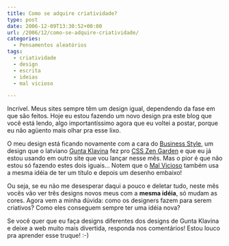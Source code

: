 ```yaml
---
title: Como se adquire criatividade?
type: post
date: 2006-12-09T13:30:52+00:00
url: /2006/12/como-se-adquire-criatividade/
categories:
  - Pensamentos aleatórios
tags:
  - criatividade
  - design
  - escrita
  - ideias
  - mal vicioso

---
```

Incrível. Meus sites sempre têm um design igual, dependendo da fase em que são feitos. Hoje eu estou fazendo um novo design pra este blog que você está lendo, algo importantíssimo agora que eu voltei a postar, porque eu não agüento mais olhar pra esse lixo.

O meu design está ficando novamente com a cara do [Business Style][1], um design que o latviano [Gunta Klavina][2] fez pro [CSS Zen Garden][3] e que eu já estou usando em outro site que vou lançar nesse mês. Mas o pior é que não estou só fazendo estes dois iguais… Notem que o [Mal Vicioso][4] também usa a mesma idéia de ter um título e depois um desenho embaixo!

Ou seja, se eu não me desesperar daqui a pouco e deletar tudo, neste mês vocês vão ver três designs novos meus com a **mesma idéia**, só mudam as cores. Agora vem a minha dúvida: como os designers fazem para serem criativos? Como eles conseguem sempre ter uma idéia nova?

Se você quer que eu faça designs diferentes dos designs de Gunta Klavina e deixe a web muito mais divertida, responda nos comentários! Estou louco pra aprender esse truque! :-)

 [1]: http://www.csszengarden.com/?cssfile=/175/175.css
 [2]: http://www.klavina.com
 [3]: http://www.csszengarden.com
 [4]: http://www.malvicioso.com

